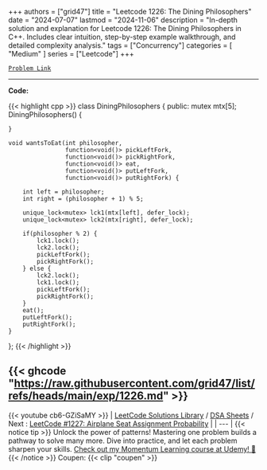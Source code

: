 
+++
authors = ["grid47"]
title = "Leetcode 1226: The Dining Philosophers"
date = "2024-07-07"
lastmod = "2024-11-06"
description = "In-depth solution and explanation for Leetcode 1226: The Dining Philosophers in C++. Includes clear intuition, step-by-step example walkthrough, and detailed complexity analysis."
tags = ["Concurrency"]
categories = [
    "Medium"
]
series = ["Leetcode"]
+++



[`Problem Link`](https://leetcode.com/problems/the-dining-philosophers/description/)

---
**Code:**

{{< highlight cpp >}}
class DiningPhilosophers {
public:
    mutex mtx[5];
    DiningPhilosophers() {
        
    }

    void wantsToEat(int philosopher,
                    function<void()> pickLeftFork,
                    function<void()> pickRightFork,
                    function<void()> eat,
                    function<void()> putLeftFork,
                    function<void()> putRightFork) {
		
        int left = philosopher;
        int right = (philosopher + 1) % 5;
        
        unique_lock<mutex> lck1(mtx[left], defer_lock);
        unique_lock<mutex> lck2(mtx[right], defer_lock);
        
        if(philosopher % 2) {
            lck1.lock();
            lck2.lock();
            pickLeftFork();
            pickRightFork();
        } else {
            lck2.lock();
            lck1.lock();
            pickLeftFork();
            pickRightFork();            
        }
        eat();
        putLeftFork();
        putRightFork();
    }
};
{{< /highlight >}}

{{< ghcode "https://raw.githubusercontent.com/grid47/list/refs/heads/main/exp/1226.md" >}}
---
{{< youtube cb6-GZiSaMY >}}
| [LeetCode Solutions Library](https://grid47.xyz/leetcode/) / [DSA Sheets](https://grid47.xyz/sheets/) / Next : [LeetCode #1227: Airplane Seat Assignment Probability](https://grid47.xyz/posts/leetcode-1227-airplane-seat-assignment-probability-solution/) |
| --- |
{{< notice tip >}}
Unlock the power of patterns! Mastering one problem builds a pathway to solve many more. Dive into practice, and let each problem sharpen your skills. [Check out my Momentum Learning course at Udemy! 🚀 ](https://www.udemy.com/course/algorithms-and-data-structures-in-cpp/)
{{< /notice >}}
Coupen: {{< clip "coupen" >}}
